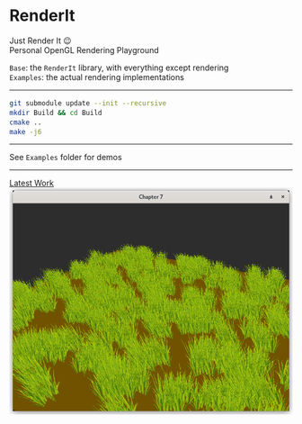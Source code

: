 # RenderIt

Just Render It 😉 \
Personal OpenGL Rendering Playground

`Base`: the `RenderIt` library, with everything except rendering\
`Examples`: the actual rendering implementations

------

```bash
git submodule update --init --recursive
mkdir Build && cd Build
cmake ..
make -j6
```

------

See `Examples` folder for demos

------

[Latest Work](Examples/GPUGems/Chapter7)\
![latest](Examples/GPUGems/Chapter7/misc/screenshot.png)
